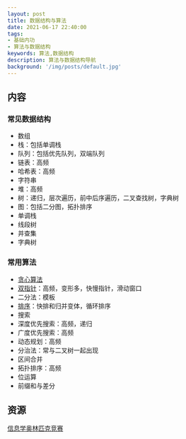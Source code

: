 ```yaml
---
layout: post
title: 数据结构与算法
date: 2021-06-17 22:40:00
tags:
- 基础内功
- 算法与数据结构
keywords: 算法,数据结构
description: 算法与数据结构导航
background: '/img/posts/default.jpg'
---
```


## 内容

### 常见数据结构

- 数组
- 栈：包括单调栈
- 队列：包括优先队列，双端队列
- 链表：高频
- 哈希表：高频
- 字符串
- 堆：高频
- 树：递归，层次遍历，前中后序遍历，二叉查找树，字典树
- 图：包括二分图，拓扑排序
- 单调栈
- 线段树
- 并查集
- 字典树

### 常用算法

- [贪心算法](https://github.com/anchem/Knowledge/blob/main/software/basic/algorithm/greedy.md)
- [双指针](https://github.com/anchem/Knowledge/blob/main/software/basic/algorithm/twopoints.md)：高频，变形多，快慢指针，滑动窗口
- 二分法：模板
- [排序](https://github.com/anchem/Knowledge/blob/main/software/basic/algorithm/sort.md)：快排和归并变体，循环排序
- 搜索
 - 深度优先搜索：高频，递归
 - 广度优先搜索：高频
- 动态规划：高频
- 分治法：常与二叉树一起出现
- 区间合并
- 拓扑排序：高频
- 位运算
- 前缀和与差分

## 资源

[信息学奥林匹克竞赛](https://oi-wiki.org/)
